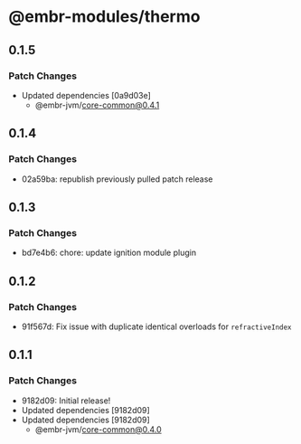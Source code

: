 # @embr-modules/thermo

## 0.1.5

### Patch Changes

- Updated dependencies [0a9d03e]
  - @embr-jvm/core-common@0.4.1

## 0.1.4

### Patch Changes

- 02a59ba: republish previously pulled patch release

## 0.1.3

### Patch Changes

- bd7e4b6: chore: update ignition module plugin

## 0.1.2

### Patch Changes

- 91f567d: Fix issue with duplicate identical overloads for `refractiveIndex`

## 0.1.1

### Patch Changes

- 9182d09: Initial release!
- Updated dependencies [9182d09]
- Updated dependencies [9182d09]
  - @embr-jvm/core-common@0.4.0
